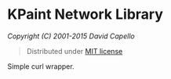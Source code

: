 # KPaint Network Library
*Copyright (C) 2001-2015 David Capello*

> Distributed under [MIT license](LICENSE.txt)

Simple curl wrapper.
